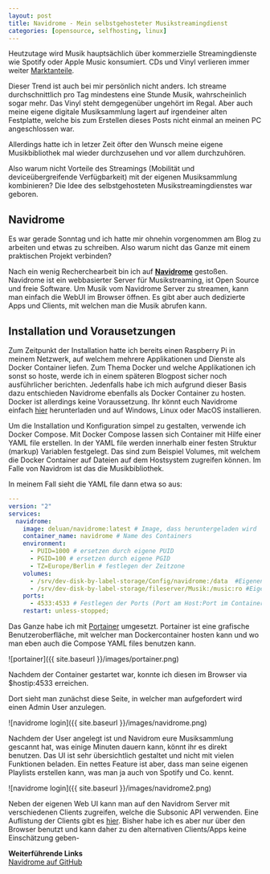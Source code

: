 ```yaml
---
layout: post
title: Navidrome - Mein selbstgehosteter Musikstreamingdienst
categories: [opensource, selfhosting, linux]
---
```


Heutzutage wird Musik hauptsächlich über kommerzielle Streamingdienste wie Spotify oder Apple Music konsumiert. CDs und Vinyl verlieren immer weiter [Marktanteile](https://www.heise.de/newsticker/meldung/Marktanteil-von-Musik-Streaming-in-Deutschland-waechst-auf-46-4-Prozent-4328080.html).

Dieser Trend ist auch bei mir persönlich nicht anders. Ich streame durchschnittlich pro Tag mindestens eine Stunde Musik, wahrscheinlich sogar mehr. Das Vinyl steht demgegenüber ungehört im Regal. Aber auch meine eigene digitale Musiksammlung lagert auf irgendeiner alten Festplatte, welche bis zum Erstellen dieses Posts nicht einmal an meinen PC angeschlossen war.

Allerdings hatte ich in letzer Zeit öfter den Wunsch meine eigene Musikbibliothek mal wieder durchzusehen und vor allem durchzuhören.

Also warum nicht Vorteile des Streamings (Mobilität und deviceübergreifende Verfügbarkeit) mit der eigenen Musiksammlung kombinieren? Die Idee des selbstgehosteten Musikstreamingdienstes war geboren.

## Navidrome

Es war gerade Sonntag und ich hatte mir ohnehin vorgenommen am Blog zu arbeiten und etwas zu schreiben. Also warum nicht das Ganze mit einem praktischen Projekt verbinden?
 
Nach ein wenig Recherchearbeit bin ich auf [**Navidrome**](https://www.navidrome.org/) gestoßen. Navidrome ist ein webbasierter Server für Musikstreaming, ist Open Source und freie Software. Um Musik vom Navidrome Server zu streamen, kann man einfach die WebUI im Browser öffnen. Es gibt aber auch dedizierte Apps und Clients, mit welchen man die Musik abrufen kann.


## Installation und Vorausetzungen

Zum Zeitpunkt der Installation hatte ich bereits einen Raspberry Pi in meinem Netzwerk, auf welchem mehrere Applikationen und Dienste als Docker Container liefen. Zum Thema Docker und welche Applikationen ich sonst so hoste, werde ich in einem späteren Blogpost sicher noch ausführlicher berichten. Jedenfalls habe ich mich aufgrund dieser Basis dazu entschieden Navidrome ebenfalls als Docker Container zu hosten. Docker ist allerdings keine Voraussetzung. Ihr könnt euch Navidrome einfach [hier](https://www.navidrome.org/docs/installation/pre-built-binaries/) herunterladen und auf Windows, Linux oder MacOS installieren.

Um die Installation und Konfiguration simpel zu gestalten, verwende ich Docker Compose. Mit Docker Compose lassen sich Container mit Hilfe einer YAML file erstellen. In der YAML file werden innerhalb einer festen Struktur (markup) Variablen festgelegt. Das sind zum Beispiel Volumes, mit welchem die Docker Container auf Dateien auf dem Hostsystem zugreifen können. Im Falle von Navidrom ist das die Musikbibliothek.

In meinem Fall sieht die YAML file dann etwa so aus:


```yml
---
version: "2"
services:
  navidrome:
    image: deluan/navidrome:latest # Image, dass heruntergeladen wird
    container_name: navidrome # Name des Containers
    environment:
      - PUID=1000 # ersetzen durch eigene PUID
      - PGID=100 # ersetzen durch eigene PGID
      - TZ=Europe/Berlin # festlegen der Zeitzone
    volumes:
      - /srv/dev-disk-by-label-storage/Config/navidrome:/data  #Eigenen Pfad vor :/data einfügen
      - /srv/dev-disk-by-label-storage/fileserver/Musik:/music:ro #Eigener Pfad vor :/music:ro einsetzen     
    ports:
      - 4533:4533 # Festlegen der Ports (Port am Host:Port im Container)
    restart: unless-stopped;
```
  


  
Das Ganze habe ich mit [Portainer](https://www.portainer.io/) umgesetzt. Portainer ist eine grafische Benutzeroberfläche, mit welcher man Dockercontainer hosten kann und wo man eben auch die Compose YAML files benutzen kann.

![portainer]({{ site.baseurl }}/images/portainer.png)


Nachdem der Container gestartet war, konnte ich diesen im Browser via $hostip:4533 erreichen.


Dort sieht man zunächst diese Seite, in welcher man aufgefordert wird einen Admin User anzulegen. 

![navidrome login]({{ site.baseurl }}/images/navidrome.png)

Nachdem der User angelegt ist und Navidrom eure Musiksammlung gescannt hat, was einige Minuten dauern kann, könnt ihr es direkt benutzen. Das UI ist sehr übersichtlich gestaltet und nicht mit vielen Funktionen beladen. Ein nettes Feature ist aber, dass man seine eigenen Playlists erstellen kann, was man ja auch von Spotify und Co. kennt.

![navidrome login]({{ site.baseurl }}/images/navidrome2.png)


Neben der eigenen Web UI kann man auf den Navidrom Server mit verschiedenen Clients zugreifen, welche die Subsonic API verwenden. Eine Auflistung der Clients gibt es [hier](https://www.navidrome.org/docs/overview/). Bisher habe ich es aber nur über den Browser benutzt und kann daher zu den alternativen Clients/Apps keine Einschätzung geben-


**Weiterführende Links**  
[Navidrome auf GitHub](https://github.com/navidrome/navidrome/)






